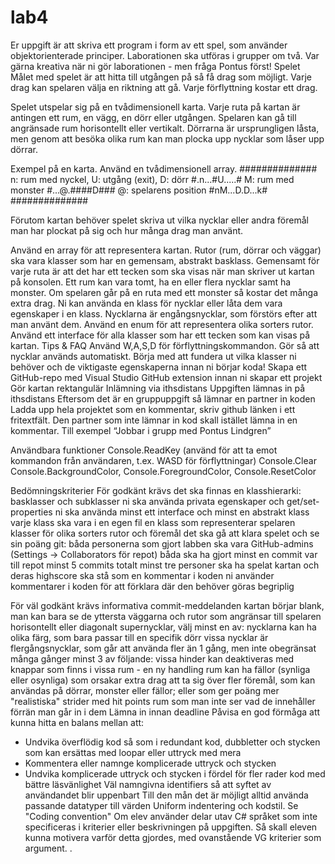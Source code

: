 # lab4
Er uppgift är att skriva ett program i form av ett spel, som använder objektorienterade principer.
Laborationen ska utföras i grupper om två.
Var gärna kreativa när ni gör laborationen - men fråga Pontus först!
Spelet
Målet med spelet är att hitta till utgången på så få drag som möjligt. Varje drag kan spelaren välja en riktning att gå. Varje förflyttning kostar ett drag.

Spelet utspelar sig på en tvådimensionell karta. Varje ruta på kartan är antingen ett rum, en vägg, en dörr eller utgången. Spelaren kan gå till angränsade rum horisontellt eller vertikalt. Dörrarna är ursprungligen låsta, men genom att besöka olika rum kan man plocka upp nycklar som låser upp dörrar.

Exempel på en karta. Använd en tvådimensionell array.
##############   n: rum med nyckel,  U: utgång (exit),  D: dörr
#.n...#U.....#   M: rum med monster
#...@.####D###   @: spelarens position
#nM...D.D...k#
##############

Förutom kartan behöver spelet skriva ut vilka nycklar eller andra föremål man har plockat på sig och hur många drag man använt.

Använd en array för att representera kartan.
Rutor (rum, dörrar och väggar) ska vara klasser som har en gemensam, abstrakt basklass. Gemensamt för varje ruta är att det har ett tecken som ska visas när man skriver ut kartan på konsolen.
Ett rum kan vara tomt, ha en eller flera nycklar samt ha monster. Om spelaren går på en ruta med ett monster så kostar det många extra drag. Ni kan använda en klass för nycklar eller låta dem vara egenskaper i en klass. Nycklarna är engångsnycklar, som förstörs efter att man använt dem.
Använd en enum för att representera olika sorters rutor.
Använd ett interface för alla klasser som har ett tecken som kan visas på kartan.
Tips & FAQ
Använd W,A,S,D för förflyttningskommandon. Gör så att nycklar används automatiskt.
Börja med att fundera ut vilka klasser ni behöver och de viktigaste egenskaperna innan ni börjar koda!
Skapa ett GitHub-repo med Visual Studio GitHub extension innan ni skapar ett projekt
Gör kartan rektangulär
Inlämning via ithsdistans
Uppgiften lämnas in på ithsdistans
Eftersom det är en gruppuppgift så lämnar en partner in koden
Ladda upp hela projektet som en kommentar, skriv github länken i ett fritextfält. 
Den partner som inte lämnar in kod skall istället lämna in en kommentar. Till exempel
“Jobbar i grupp med Pontus Lindgren”

Användbara funktioner
Console.ReadKey  (använd för att ta emot kommandon från användaren, t.ex. WASD för förflyttningar)
Console.Clear
Console.BackgroundColor, Console.ForegroundColor, Console.ResetColor 

Bedömningskriterier
För godkänt krävs
det ska finnas en klasshierarki: basklasser och subklasser
ni ska använda privata egenskaper och get/set-properties
ni ska använda minst ett interface och minst en abstrakt klass
varje klass ska vara i en egen fil
en klass som representerar spelaren
klasser för olika sorters rutor och föremål
det ska gå att klara spelet och se sin poäng
git:
båda personerna som gjort labben ska vara GitHub-admins (Settings → Collaborators för repot)
båda ska ha gjort minst en commit var till repot
minst 5 commits totalt
minst tre personer ska ha spelat kartan och deras highscore ska stå som en kommentar i koden
ni använder kommentarer i koden för att förklara där den behöver göras begriplig

För väl godkänt krävs
informativa commit-meddelanden
kartan börjar blank, man kan bara se de yttersta väggarna och rutor som angränsar till spelaren horisontellt eller diagonalt
supernycklar, välj minst en av:
nycklarna kan ha olika färg, som bara passar till en specifik dörr
vissa nycklar är flergångsnycklar, som går att använda fler än 1 gång, men inte obegränsat många gånger
minst 3 av följande:
vissa hinder kan deaktiveras med knappar som finns i vissa rum - en ny handling
rum kan ha fällor (synliga eller osynliga) som orsakar extra drag att ta sig över
fler föremål, som kan användas på dörrar, monster eller fällor; eller som ger poäng
mer "realistiska" strider med hit points
rum som man inte ser vad de innehåller förrän man går in i dem
Lämna in innan deadline
Påvisa en god förmåga att kunna hitta en balans mellan att:
 - Undvika överflödig kod så som i redundant kod, dubbletter och stycken som kan ersättas med loopar eller uttryck med mera
 - Kommentera eller namnge komplicerade uttryck och stycken
 - Undvika komplicerade uttryck och stycken i fördel för fler rader kod med bättre läsvänlighet
Väl namngivna identifiers så att syftet av användandet blir uppenbart
Till den mån det är möjligt alltid använda passande datatyper till värden
Uniform indentering och kodstil. Se "Coding convention"
Om elev använder delar utav C# språket som inte specificeras i kriterier eller beskrivningen på uppgiften. Så skall eleven kunna motivera varför detta gjordes, med ovanstående VG kriterier som argument.
.
